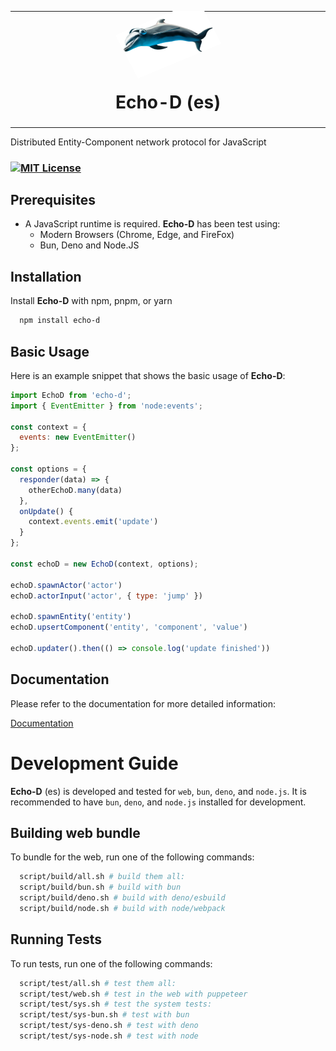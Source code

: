 <table align="center" border="0"><tr><td align="center" width="9999">
<img alt="Dolphin" src="https://github.com/rolandpoulter/echo-d/blob/main/docs/public/dolphin/echo-d-dolphin.png?raw=true" width="30%" style="transform: scaleX(-1) scaleY(0.9) rotate(25deg);" />

# Echo-D (es)
</td></tr></table>

Distributed Entity-Component network protocol for JavaScript

### [![MIT License](https://img.shields.io/badge/License-MIT-green.svg)](https://choosealicense.com/licenses/mit/)

## Prerequisites

* A JavaScript runtime is required. **Echo-D** has been test using:
  * Modern Browsers (Chrome, Edge, and FireFox)
  * Bun, Deno and Node.JS

## Installation

Install **Echo-D** with npm, pnpm, or yarn

```bash
  npm install echo-d 
```

## Basic Usage

Here is an example snippet that shows the basic usage of **Echo-D**:

```js
import EchoD from 'echo-d';
import { EventEmitter } from 'node:events';

const context = {
  events: new EventEmitter()
};

const options = {
  responder(data) => {
    otherEchoD.many(data)
  },
  onUpdate() {
    context.events.emit('update')
  }
};

const echoD = new EchoD(context, options);

echoD.spawnActor('actor')
echoD.actorInput('actor', { type: 'jump' })

echoD.spawnEntity('entity')
echoD.upsertComponent('entity', 'component', 'value')

echoD.updater().then(() => console.log('update finished'))
```

## Documentation

Please refer to the documentation for more detailed information:

[Documentation](https://echo-d.org/guides/quick_start/)

# Development Guide

**Echo-D** (es) is developed and tested for `web`, `bun`, `deno`, and `node.js`.
It is recommended to have `bun`, `deno`, and `node.js` installed for development.

## Building web bundle

To bundle for the web, run one of the following commands:

```bash
  script/build/all.sh # build them all:
  script/build/bun.sh # build with bun
  script/build/deno.sh # build with deno/esbuild
  script/build/node.sh # build with node/webpack
```

## Running Tests

To run tests, run one of the following commands:

```bash
  script/test/all.sh # test them all:
  script/test/web.sh # test in the web with puppeteer
  script/test/sys.sh # test the system tests:
  script/test/sys-bun.sh # test with bun
  script/test/sys-deno.sh # test with deno
  script/test/sys-node.sh # test with node
```
